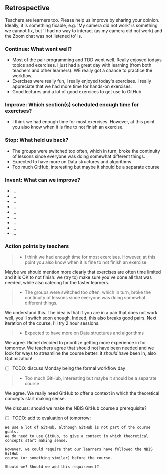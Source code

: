 ## Retrospective

Teachers are learners too. Please help us improve by sharing your opinion.
Ideally, it is something fixable, e.g. 'My camera did not work' is something
we cannot fix, but 'I had no way to interact (as my camera did not work) and the Zoom chat was not listened to' is.

### Continue: What went well?

- Most of the pair programming and TDD went well.
  Really enjoyed todays topics and exercises.
  I just had a great day with learning (from both teachers and other learners).
  WE really got a chance to practice the workflow.
- Exercises were really fun, I really enjoyed today's exercises.
  I really appreciate that we had more time for hands-on exercises.
- Good lectures and a lot of good exercices to get use to GitHub

### Improve: Which section(s) scheduled enough time for exercises?

- I think we had enough time for most exercises.
  However, at this point you also know when it is fine to not finish an exercise.

### Stop: What held us back?

- The groups were switched too often, which in turn,
  broke the continuity of lessons since everyone was doing somewhat different things.
- Expected to have more on Data structures and algorithms
- Too much GitHub, interesting but maybe it should be a separate course

### Invent: What can we improve?

- ...
- ...
- ...
- ...
- ...
- ...
- ...
- ...
- ...

### Action points by teachers

> - I think we had enough time for most exercises.
>   However, at this point you also know when it is fine to not finish an exercise.

Maybe we should mention more clearly that exercises are often
time limited and it is OK to not finish: we (try to) make
sure you've done all that was needed, while also
catering for the faster learners.

> - The groups were switched too often, which in turn,
>   broke the continuity of lessons since everyone was doing somewhat different things.

We understand this. The idea is that if you are in a pair that does not
work well, you'll switch soon enough. Indeed, this also breaks
good pairs. Next iteration of the course, I'll try 2 hour sessions.

> - Expected to have more on Data structures and algorithms

We agree. Richel decided to prioritize getting more experience in for
tomorrow. We teachers agree that should not have been needed
and we look for ways to streamline the course better:
it *should* have been in, also Optimization!

- [ ] TODO: discuss Monday being the formal workflow day

> - Too much GitHub, interesting but maybe it should be a separate course

We agree. We really need GitHub to offer a context in which the
theoretical concepts start making sense.

We discuss: should we make the NBIS GitHub course a prerequisite?

- [ ] TODO: add to evaluation of tomorrow:

```
We use a lot of GitHub, although GitHub is not part of the course goals.
We do need to use GitHub, to give a context in which theoretical
concepts start making sense. 

However, we could require that our learners have followed the NBIS GitHub
course (or something similar) before the course.

Should we? Should we add this requirement?
```
